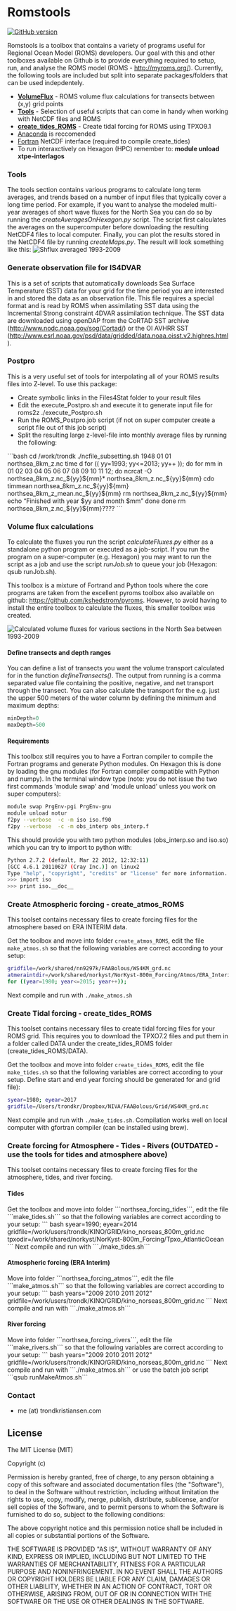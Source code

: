 Romstools
=========
[![GitHub version](https://badge.fury.io/gh/trondkr%2Fromstools.svg)](http://badge.fury.io/gh/trondkr%2Fromstools)

Romstools is a toolbox that contains a variety of programs useful for Regional Ocean Model (ROMS) developers. Our goal with this and other toolboxes available on Github is to provide everything required to setup, run, and analyse the ROMS model (ROMS - http://myroms.org/). Currently, the following tools are included but split into separate packages/folders that can be used indepdentely.

<ul>

<li><a href="https://github.com/trondkr/romstools/tree/master/CreateObsFileIS4DVAR><strong>CreateObsFileIS4DVAR</strong></a> - Generate observation file from SST required to run IS4DVAR assimilation with ROMS </li>

<li><a href="https://github.com/trondkr/romstools/tree/master/VolumeFlux><strong>VolumeFlux</strong></a> - ROMS volume flux calculations for transects between (x,y) grid points </li>

<li><a href="https://github.com/trondkr/model2roms><strong>model2roms</strong></a> - easily create BRY, INIT ,and CLIM files required to run ROMS using the model2roms toolbox </li>
  
<li><a href="https://github.com/trondkr/romstools/tree/master/Tools><strong>Tools</strong></a> - Selection of useful scripts that can come in handy when working with NetCDF files and ROMS </li>
   
<li><a href="https://github.com/trondkr/romstools/tree/master/create_atmos_ROMS><strong>create_atmos_ROMS</strong></a> - Create ERA INTERIM forcing for ROMS </li>

<li><a href="https://github.com/trondkr/romstools/tree/master/create_tides_ROMS><strong>create_tides_ROMS</strong></a>  - Create tidal forcing for ROMS using TPXO9.1 </li>

<li><a href="https://github.com/trondkr/romstools/tree/master/Postpro><strong>Postpro/strong></a> - Program for converting all of your sigma level ROMS output files into Z-level files </li>
</ul>


<h3> General requirements</h3>
<ul>
<li>Python installation with numpy, netcdf4, basemap, and matplotlib</li>
<li>In some cases a Fortran compiler combined with F2PY (part of numpy) is required to create python modules (gfortran is great)</li>
<li>A full Python distribution package such as <a href="https://store.continuum.io/cshop/anaconda/">Anaconda</a> is reccomended</li>
<li><a href="https://www.unidata.ucar.edu/downloads/netcdf/index.jsp">Fortran</a> NetCDF interface (required to compile create_tides)</li>
<li> To run interaxctively on Hexagon (HPC) remember to: <b>module unload xtpe-interlagos</b> </li>
</ul>

<h3>Tools</h3>

The tools section contains various programs to calculate long term averages, and trends based on a number of input
files that typically cover a long time period. For example, if you want to analyse the modeled multi-year averages
of short wave fluxes for the North Sea you can do so by running the <em>createAveragesOnHexagon.py</em> script.
The script first calculates the averages on the supercomputer before downloading the resulting NetCDF4 files to
local computer. Finally, you can plot the results stored in the NetCDF4 file by running <em>createMaps.py</em>. The result
will look something like this:
![Shflux averaged 1993-2009](http://www.trondkristiansen.com/wp-content/gallery/romstools/longtermmean_shflux_time_depth_surface.jpg)

<h3> Generate observation file for IS4DVAR </h3>

This is a set of scripts that automatically downloads Sea Surface Temperature (SST) data for your grid for the time period you are interested in and stored the data as an observation file. This file requires a special format and is read by ROMS when assimilating SST data using the Incremental Strong constraint 4DVAR assimilation technique. The SST data are downloaded using openDAP from the CoRTAD SST archive (http://www.nodc.noaa.gov/sog/Cortad/) or the OI AVHRR SST (http://www.esrl.noaa.gov/psd/data/gridded/data.noaa.oisst.v2.highres.html).

<h3> Postpro </h3>

This is a very useful set of tools for interpolating all of your ROMS results files into Z-level. To use this package: 

<ul>
<li>Create symbolic links in the Files4Stat folder to your result files</li>
<li>Edit the execute_Postpro.sh and execute it to generate input file for roms2z ./execute_Postpro.sh</li>
<li>Run the ROMS_Postpro.job script (if not on super computer create a script file out of this job script)</li>
<li>Split the resulting large z-level-file into monthly average files by running the following: </li>
</ul>
```bash
cd /work/trondk
./ncfile_subsetting.sh 1948 01 01 northsea_8km_z.nc time d
for (( yy=1993; yy<=2013; yy++ )); do
for mm in 01 02 03 04 05 06 07 08 09 10 11 12; do
ncrcat -O northsea_8km_z.nc_${yy}${mm}* northsea_8km_z.nc_${yy}${mm}
cdo timmean northsea_8km_z.nc_${yy}${mm} northsea_8km_z_mean.nc_${yy}${mm}
rm northsea_8km_z.nc_${yy}${mm}
echo “Finished with year $yy and month $mm”
done
done
rm northsea_8km_z.nc_${yy}${mm}????
```

<h3> Volume flux calculations </h3>

To calculate the fluxes you run the script <em>calculateFluxes.py</em> either as a standalone python program or executed
as a job-script. If you run the program on a super-computer (e.g. Hexagon) you may want to run the script as a job
and use the script <em>runJob.sh</em> to queue your job (Hexagon: qsub runJob.sh).

This toolbox is a mixture of Fortrand and Python tools where the core programs are taken from the excellent pyroms
toolbox also available on github: https://github.com/kshedstrom/pyroms. However, to avoid having to install the
entire toolbox to calculate the fluxes, this smaller toolbox was created.

![Calculated volume fluxes for various sections in the North Sea between 1993-2009](http://www.trondkristiansen.com/wp-content/gallery/romstools/ns8km_vflux_volumeflux.png)

<h4> Define transects and depth ranges </h4>
You can define a list of transects you want the volume transport calculated for in the function
<em>defineTransects()</em>.  The output from running is a comma separated value file containing the positive,
negative, and net transport through the transect. You can also calculate the transport for the e.g. just the upper
500 meters of the water column by defining the minimum and maximum depths:

```Python
minDepth=0
maxDepth=500
```

<h4> Requirements </h4>
This toolbox still requires you to have a Fortran compiler to compile the Fortran programs and generate Python modules.
On Hexagon this is done by loading the gnu modules (for Fortran compiler compatible with Python and numpy). In the
terminal window type (note: you do not issue the two first commands 'module swap' and 'module unload' unless you work on super computers):

```bash
module swap PrgEnv-pgi PrgEnv-gnu
module unload notur
f2py --verbose  -c -m iso iso.f90
f2py --verbose  -c -m obs_interp obs_interp.f
```
This should provide you with two python modules (obs_interp.so and iso.so) which you can try to import to python with:

```bash
Python 2.7.2 (default, Mar 22 2012, 12:32:11)
[GCC 4.6.1 20110627 (Cray Inc.)] on linux2
Type "help", "copyright", "credits" or "license" for more information.
>>> import iso
>>> print iso.__doc__
```

<h3> Create Atmospheric forcing - create_atmos_ROMS</h3>
This toolset contains necessary files to create forcing files for the atmosphere based on ERA INTERIM data. 

Get the toolbox and move into folder ```create_atmos_ROMS```, edit the file ```make_atmos.sh``` so that the following variables are correct according to your setup:
``` bash
gridfile=/work/shared/nn9297k/FAABolous/WS4KM_grd.nc
atmeraintdir=/work/shared/norkyst/NorKyst-800m_Forcing/Atmos/ERA_Interim
for ((year=1980; year<=2015; year++)); 
```
Next compile and run with  ```./make_atmos.sh``` 

<h3> Create Tidal forcing - create_tides_ROMS</h3>
This toolset contains necessary files to create tidal forcing files for your ROMS grid. This requires you to download the TPXO7.2 files and put them in a folder called DATA under the create_tides_ROMS folder (create_tides_ROMS/DATA). 

Get the toolbox and move into folder ```create_tides_ROMS```, edit the file ```make_tides.sh``` so that the following variables are correct according to your setup. Define start and end year forcing should be generated for and grid file):
``` bash
syear=1980; eyear=2017
gridfile=/Users/trondkr/Dropbox/NIVA/FAABolous/Grid/WS4KM_grd.nc
```
Next compile and run with  ```./make_tides.sh```. Compilation works well on local computer with gfortran compiler (can be installed using brew). 

<h3> Create forcing for Atmosphere - Tides - Rivers (OUTDATED - use the tools for tides and atmosphere above) </h3>
This toolset contains necessary files to create forcing files for the atmosphere, tides, and river forcing. 

<h4> Tides </h4>
Get the toolbox and move into folder ```northsea_forcing_tides```, edit the file ```make_tides.sh``` so that the following variables are correct according to your setup:
``` bash
syear=1990; eyear=2014
gridfile=/work/users/trondk/KINO/GRID/kino_norseas_800m_grid.nc
tpxodir=/work/shared/norkyst/NorKyst-800m_Forcing/Tpxo_AtlanticOcean
```
Next compile and run with  ```./make_tides.sh``` 

<h4> Atmospheric forcing (ERA Interim) </h4>
Move into folder ```northsea_forcing_atmos```, edit the file ```make_atmos.sh``` so that the following variables are correct according to your setup:
``` bash
years="2009 2010 2011 2012"
gridfile=/work/users/trondk/KINO/GRID/kino_norseas_800m_grid.nc
```
Next compile and run with  ```./make_atmos.sh``` 

<h4> River forcing </h4>
Move into folder ```northsea_forcing_rivers```, edit the file ```make_rivers.sh``` so that the following variables are correct according to your setup:
``` bash
years="2009 2010 2011 2012"
gridfile=/work/users/trondk/KINO/GRID/kino_norseas_800m_grid.nc
```
Next compile and run with  ```./make_atmos.sh``` or use the batch job script   ```qsub runMakeAtmos.sh```

<h3> Contact </h3>

<ul>
<li>me (at) trondkristiansen.com</li>
</ul>


<h2>License</h2>
The MIT License (MIT)

Copyright (c) <year> <copyright holders>

Permission is hereby granted, free of charge, to any person obtaining a copy of this software and associated documentation files (the "Software"), to deal in the Software without restriction, including without limitation the rights to use, copy, modify, merge, publish, distribute, sublicense, and/or sell copies of the Software, and to permit persons to whom the Software is furnished to do so, subject to the following conditions:

The above copyright notice and this permission notice shall be included in all copies or substantial portions of the Software.

THE SOFTWARE IS PROVIDED "AS IS", WITHOUT WARRANTY OF ANY KIND, EXPRESS OR IMPLIED, INCLUDING BUT NOT LIMITED TO THE WARRANTIES OF MERCHANTABILITY, FITNESS FOR A PARTICULAR PURPOSE AND NONINFRINGEMENT. IN NO EVENT SHALL THE AUTHORS OR COPYRIGHT HOLDERS BE LIABLE FOR ANY CLAIM, DAMAGES OR OTHER LIABILITY, WHETHER IN AN ACTION OF CONTRACT, TORT OR OTHERWISE, ARISING FROM, OUT OF OR IN CONNECTION WITH THE SOFTWARE OR THE USE OR OTHER DEALINGS IN THE SOFTWARE.




